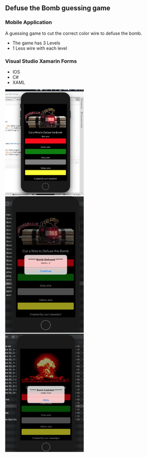 ## Defuse the Bomb guessing game
### Mobile Application
A guessing game to cut the correct color wire to defuse the bomb.
- The game has 3 Levels 
- 1 Less wire with each level

### Visual Studio Xamarin Forms
- IOS
- C#
- XAML

<img src="https://github.com/kiaito/Defuse/blob/master/defuse1.png?raw=true" width="50%" />
<img src="https://github.com/kiaito/Defuse/blob/master/defuse2.png?raw=true" width="50%" />
<img src="https://github.com/kiaito/Defuse/blob/master/defuse3.png?raw=true" width="50%" />
